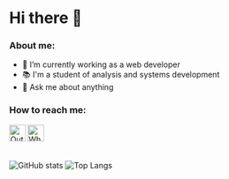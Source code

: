 # <h1>Hi there 👋</h1>

<h3>About me: </h3>

- 🔭 I’m currently working as a web developer
- 📚 I'm a student of analysis and systems development
- 💬 Ask me about anything 

<h3>How to reach me: </h3>

<a target="_blank" href="mailto:fernando.martens@outlook.com">
  <img align="left" alt="Outlook" width="30px" src="https://img.icons8.com/color/48/000000/ms-outlook.png" />
</a>

<a target="_blank" href="https://mywhats.net/fernandowmartens">
  <img align="left" alt="Whatsapp" width="30px" src="https://img.icons8.com/color/48/000000/whatsapp.png" />
</a>

<br>
<br>
<br>

![GitHub stats](https://github-readme-stats.vercel.app/api?username=fernando-martens&show_icons=true&theme=yeblu)
![Top Langs](https://github-readme-stats.vercel.app/api/top-langs/?username=fernando-martens&layout=compact&theme=yeblu)


<!--
**fernandowmartens/fernandowmartens** is a ✨ _special_ ✨ repository because its `README.md` (this file) appears on your GitHub profile.

Here are some ideas to get you started:

- 🔭 I’m currently working on ...
- 🌱 I’m currently learning ...
- 👯 I’m looking to collaborate on ...
- 🤔 I’m looking for help with ...
- 💬 Ask me about ...
- 📫 How to reach me: ...
- 😄 Pronouns: ...
- ⚡ Fun fact: ...
-->


